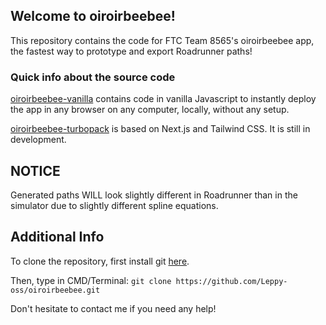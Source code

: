 ## Welcome to oiroirbeebee!

This repository contains the code for FTC Team 8565's oiroirbeebee app, the fastest way to prototype and export Roadrunner paths!

### Quick info about the source code

[oiroirbeebee-vanilla](https://github.com/Leppy-oss/oiroirbeebee/oiroirbeebee-vanilla)
contains code in vanilla Javascript to instantly deploy the app in any browser on any computer, locally, without any setup.

[oiroirbeebee-turbopack](https://github.com/Leppy-oss/oiroirbeebee/oiroirbeebee-turbopack)
is based on Next.js and Tailwind CSS. It is still in development.

## NOTICE

Generated paths WILL look slightly different in Roadrunner than in the simulator due to slightly different spline equations.

## Additional Info

To clone the repository, first install git [here](https://git-scm.com/downloads).

Then, type in CMD/Terminal: `git clone https://github.com/Leppy-oss/oiroirbeebee.git`

Don't hesitate to contact me if you need any help!
